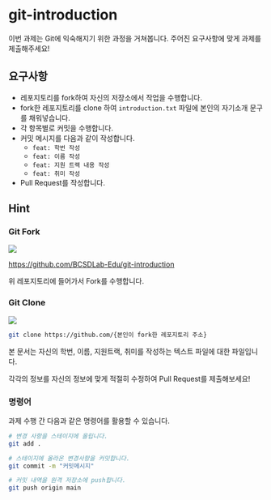 # git-introduction

이번 과제는 Git에 익숙해지기 위한 과정을 거쳐봅니다.
주어진 요구사항에 맞게 과제를 제출해주세요!

## 요구사항

* 레포지토리를 fork하여 자신의 저장소에서 작업을 수행합니다.
* fork한 레포지토리를 clone 하여 `introduction.txt` 파일에 본인의 자기소개 문구를 채워넣습니다.
* 각 항목별로 커밋을 수행합니다.
* 커밋 메시지를 다음과 같이 작성합니다.
  * `feat: 학번 작성`
  * `feat: 이름 작성`
  * `feat: 지원 트랙 내용 작성`
  * `feat: 취미 작성`
* Pull Request를 작성합니다.

## Hint

### Git Fork

![](.README_images/git-fork.png)

https://github.com/BCSDLab-Edu/git-introduction

위 레포지토리에 들어가서 Fork를 수행합니다.

### Git Clone

![](.README_images/git-clone.png)

```bash
git clone https://github.com/{본인이 fork한 레포지토리 주소}
```

본 문서는 자신의 학번, 이름, 지원트랙, 취미를 작성하는 텍스트 파일에 대한 파일입니다.

각각의 정보를 자신의 정보에 맞게 적절히 수정하여 Pull Request를 제출해보세요!

### 명령어

과제 수행 간 다음과 같은 명령어를 활용할 수 있습니다.

```bash
# 변경 사항을 스테이지에 올립니다.
git add .

# 스테이지에 올라온 변경사항을 커밋합니다.
git commit -m "커밋메시지"

# 커밋 내역을 원격 저장소에 push합니다.
git push origin main
```
